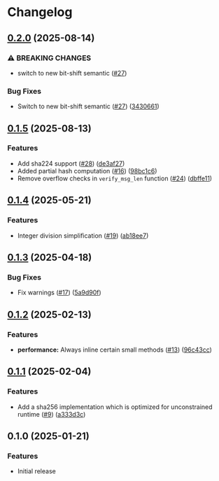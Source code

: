 # Changelog

## [0.2.0](https://github.com/noir-lang/sha256/compare/v0.1.5...v0.2.0) (2025-08-14)


### ⚠ BREAKING CHANGES

* switch to new bit-shift semantic ([#27](https://github.com/noir-lang/sha256/issues/27))

### Bug Fixes

* Switch to new bit-shift semantic ([#27](https://github.com/noir-lang/sha256/issues/27)) ([3430661](https://github.com/noir-lang/sha256/commit/3430661b2b9a87cb8a10801ae4418b0da67f6b08))

## [0.1.5](https://github.com/noir-lang/sha256/compare/v0.1.4...v0.1.5) (2025-08-13)


### Features

* Add sha224 support ([#28](https://github.com/noir-lang/sha256/issues/28)) ([de3af27](https://github.com/noir-lang/sha256/commit/de3af272f83d301551682d0518c0bbf0d011d192))
* Added partial hash computation ([#16](https://github.com/noir-lang/sha256/issues/16)) ([98bc1c6](https://github.com/noir-lang/sha256/commit/98bc1c6fdedf6112486c575ee342741d060afd88))
* Remove overflow checks in `verify_msg_len` function ([#24](https://github.com/noir-lang/sha256/issues/24)) ([dbffe11](https://github.com/noir-lang/sha256/commit/dbffe11de6ddf8b6d893ba0b6a67ed88a4b53b31))

## [0.1.4](https://github.com/noir-lang/sha256/compare/v0.1.3...v0.1.4) (2025-05-21)


### Features

* Integer division simplification ([#19](https://github.com/noir-lang/sha256/issues/19)) ([ab18ee7](https://github.com/noir-lang/sha256/commit/ab18ee7387a361339a4dbbf8fd540e144abd3a5d))

## [0.1.3](https://github.com/noir-lang/sha256/compare/v0.1.2...v0.1.3) (2025-04-18)


### Bug Fixes

* Fix warnings ([#17](https://github.com/noir-lang/sha256/issues/17)) ([5a9d90f](https://github.com/noir-lang/sha256/commit/5a9d90fa734bbb9f481c95ef97ab89e4089d32e2))

## [0.1.2](https://github.com/noir-lang/sha256/compare/v0.1.1...v0.1.2) (2025-02-13)


### Features

* **performance:** Always inline certain small methods ([#13](https://github.com/noir-lang/sha256/issues/13)) ([96c43cc](https://github.com/noir-lang/sha256/commit/96c43ccf8fd92502e0e83836ecde0f89e2b09799))

## [0.1.1](https://github.com/noir-lang/sha256/compare/v0.1.0...v0.1.1) (2025-02-04)


### Features

* Add a sha256 implementation which is optimized for unconstrained runtime ([#9](https://github.com/noir-lang/sha256/issues/9)) ([a333d3c](https://github.com/noir-lang/sha256/commit/a333d3cd86380cf191849b4daadf94bb1b1f2ec9))

## 0.1.0 (2025-01-21)


### Features

* Initial release
